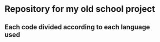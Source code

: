 Repository for my old school project
====================================

Each code divided according to each language used
-------------------------------------------------
